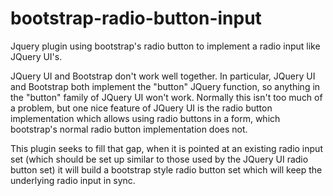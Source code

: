 bootstrap-radio-button-input
============================

Jquery plugin using bootstrap's radio button to implement a radio input like JQuery UI's.

JQuery UI and Bootstrap don't work well together. In particular, JQuery UI and Bootstrap both implement the "button" JQuery function, so anything in the "button" family of JQuery UI won't work. Normally this isn't too much of a problem, but one nice feature of JQuery UI is the radio button implementation which allows using radio buttons in a form, which bootstrap's normal radio button implementation does not. 

This plugin seeks to fill that gap, when it is pointed at an existing radio input set (which should be set up similar to those used by the JQuery UI radio button set) it will build a bootstrap style radio button set which will keep the underlying radio input in sync. 
